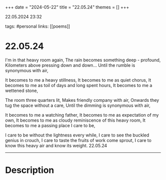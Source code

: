 +++
date = "2024-05-22"
title = "22.05.24"
themes = []
+++

22.05.2024 23:32

tags: #personal
links: [[poems]]

# 22.05.24

I'm in that heavy room again,
The rain becomes something deep - profound,
Kilometers above pressing down and down...
Until the rumble is synonymous with air,

It becomes to me a heavy stillness,
It becomes to me as quiet chorus,
It becomes to me as toil of days and long spent hours,
It becomes to me a wettened stone,

The room three quarters lit,
Makes friendly company with air,
Onwards they tug the space without a care,
Until the dimming is synonymous with air,

It becomes to me a watching father,
It becomes to me as expectation of my own,
It becomes to me as cloudy reminiscence of this heavy room,
It becomes to me a passing place I care to be,

I care to be without the lightness every while,
I care to see the buckled genius in crouch,
I care to taste the fruits of work come sprout,
I care to know this heavy air and know its weight.
22.05.24

---

# Description


